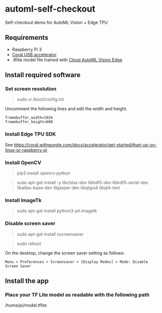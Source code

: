 # automl-self-checkout
Self-checkout demo for AutoML Vision + Edge TPU 

## Requirements
- Raspberry Pi 3
- [Coral USB accelerator](https://coral.withgoogle.com/products/accelerator)
- .tflite model file trained with [Cloud AutoML Vision Edge](https://cloud.google.com/vision/automl/docs/edge-quickstart)

## Install required software

### Set screen resolution
> sudo vi /boot/config.txt

Uncomment the following lines and edit the width and height.

```
framebuffer_width=1024
framebuffer_height=600
```

### Install Edge TPU SDK
See https://coral.withgoogle.com/docs/accelerator/get-started/#set-up-on-linux-or-raspberry-pi

### Install OpenCV
> pip3 install opencv-python 

> sudo apt-get install -y libcblas-dev libhdf5-dev libhdf5-serial-dev libatlas-base-dev libjasper-dev  libqtgui4  libqt4-test

### Install ImageTk
> sudo apt-get install python3-pil.imagetk

### Disable screen saver
> sudo apt-get install xscreensaver

> sudo reboot

On the desktop, change the screen saver setting as follows:

```
Menu > Preferences > Screensaver > [Display Modes] > Mode: Disable Screen Saver
```
## Install the app

### Place your TF Lite model as readable with the following path
/home/pi/model.tflite

